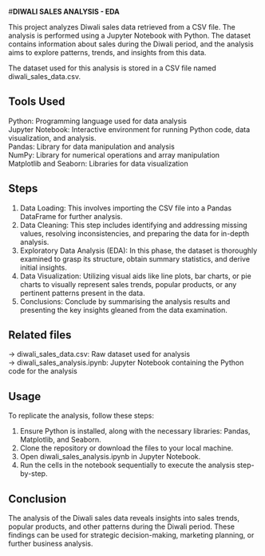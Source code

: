 #**DIWALI SALES ANALYSIS - EDA**

This project analyzes Diwali sales data retrieved from a CSV file. The analysis is performed using a Jupyter Notebook with Python. The dataset contains information about sales during the Diwali period, and the analysis aims to explore patterns, trends, and insights from this data.

The dataset used for this analysis is stored in a CSV file named diwali_sales_data.csv.




## Tools Used

Python: Programming language used for data analysis     
Jupyter Notebook: Interactive environment for running Python code, data visualization, and analysis.    
Pandas: Library for data manipulation and analysis      
NumPy: Library for numerical operations and array manipulation      
Matplotlib and Seaborn: Libraries for data visualization
## Steps

1. Data Loading: This involves importing the CSV file into a Pandas DataFrame for further analysis.   
2. Data Cleaning: This step includes identifying and addressing missing values, resolving inconsistencies, and preparing the data for in-depth analysis. 
3. Exploratory Data Analysis (EDA): In this phase, the dataset is thoroughly examined to grasp its structure, obtain summary statistics, and derive initial insights.    
4. Data Visualization: Utilizing visual aids like line plots, bar charts, or pie charts to visually represent sales trends, popular products, or any pertinent patterns present in the data.     
5. Conclusions: Conclude by summarising the analysis results and presenting the key insights gleaned from the data examination.



## Related files

-> diwali_sales_data.csv: Raw dataset used for analysis     
-> diwali_sales_analysis.ipynb: Jupyter Notebook containing the Python code for the analysis
## Usage

To replicate the analysis, follow these steps:
1. Ensure Python is installed, along with the necessary libraries: Pandas, Matplotlib, and Seaborn.
2. Clone the repository or download the files to your local machine.
3. Open diwali_sales_analysis.ipynb in Jupyter Notebook.
4. Run the cells in the notebook sequentially to execute the analysis step-by-step.
## Conclusion

The analysis of the Diwali sales data reveals insights into sales trends, popular products, and other patterns during the Diwali period. These findings can be used for strategic decision-making, marketing planning, or further business analysis.
